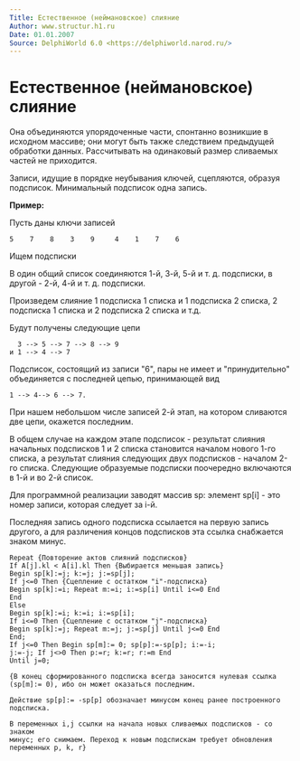```yaml
---
Title: Естественное (неймановское) слияние
Author: www.structur.h1.ru
Date: 01.01.2007
Source: DelphiWorld 6.0 <https://delphiworld.narod.ru/>
---
```



Естественное (неймановское) слияние
===================================

Она объединяются упорядоченные части, спонтанно возникшие в исходном
массиве; они могут быть также следствием предыдущей обработки данных.
Рассчитывать на одинаковый размер сливаемых частей не приходится.

Записи, идущие в порядке неубывания ключей, сцепляются, образуя
подсписок. Минимальный подсписок одна запись.

**Пример:**

Пусть даны ключи записей

    5    7    8    3    9     4    1    7    6

Ищем подсписки

В один общий список соединяются 1-й, 3-й, 5-й и т. д. подсписки, в
другой - 2-й, 4-й и т. д. подсписки.

Произведем слияние 1 подсписка 1 списка и 1 подсписка 2 списка, 2
подсписка 1 списка и 2 подсписка 2 списка и т.д.

Будут получены следующие цепи

      3 --> 5 --> 7 --> 8 --> 9
    и 1 --> 4 --> 7

Подсписок, состоящий из записи "6", пары не имеет и "принудительно"
объединяется с последней цепью, принимающей вид

    1 --> 4--> 6 --> 7.

При нашем небольшом числе записей 2-й этап, на котором сливаются две
цепи, окажется последним.

В общем случае на каждом этапе подсписок - результат слияния начальных
подсписков 1 и 2 списка становится началом нового 1-го списка, а
результат слияния следующих двух подсписков - началом 2-го списка.
Следующие образуемые подсписки поочередно включаются в 1-й и во 2-й
список.

Для программной реализации заводят массив sp: элемент sp[i] - это
номер записи, которая следует за i-й.

Последняя запись одного подсписка ссылается на первую запись другого, а
для различения концов подсписков эта ссылка снабжается знаком минус.

    Repeat {Повторение актов слияний подсписков}
    If A[j].kl < A[i].kl Then {Выбирается меньшая запись}
    Begin sp[k]:=j; k:=j; j:=sp[j];
    If j<=0 Then {Сцепление с остатком "i"-подсписка}
    Begin sp[k]:=i; Repeat m:=i; i:=sp[i] Until i<=0 End
    End
    Else
    Begin sp[k]:=i; k:=i; i:=sp[i];
    If i<=0 Then {Сцепление с остатком "j"-подсписка}
    Begin sp[k]:=j; Repeat m:=j; j:=sp[j] Until j<=0 End
    End;
    If j<=0 Then Begin sp[m]:= 0; sp[p]:=-sp[p]; i:=-i;
    j:=-j; If j<>0 Then p:=r; k:=r; r:=m End
    Until j=0; 
    
    {В конец сформированного подсписка всегда заносится нулевая ссылка
    (sp[m]:= 0), ибо он может оказаться последним.

    Действие sp[p]:= -sp[p] обозначает минусом конец ранее построенного
    подсписка.

    В переменных i,j ссылки на начала новых сливаемых подсписков - со знаком
    минус; его снимаем. Переход к новым подспискам требует обновления
    переменных p, k, r}

